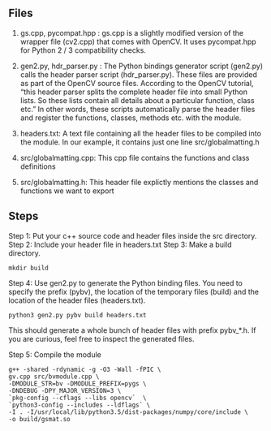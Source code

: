 ## Files ##

1. gs.cpp, pycompat.hpp : gs.cpp is a slightly modified version of the wrapper file (cv2.cpp) that comes with OpenCV. It uses pycompat.hpp for Python 2 / 3 compatibility checks.

2. gen2.py, hdr_parser.py : The Python bindings generator script (gen2.py) calls the header parser script (hdr_parser.py). These files are provided as part of the OpenCV source files. According to the OpenCV tutorial, “this header parser splits the complete header file into small Python lists. So these lists contain all details about a particular function, class etc.” In other words, these scripts automatically parse the header files and register the functions, classes, methods etc. with the module.

3. headers.txt: A text file containing all the header files to be compiled into the module. In our example, it contains just one line src/globalmatting.h

4. src/globalmatting.cpp: This cpp file contains the functions and class definitions

5. src/globalmatting.h:  This header file explictly mentions the classes and functions we want to export

## Steps ##


Step 1: Put your c++ source code and header files inside the src directory.
Step 2: Include your header file in headers.txt
Step 3: Make a build directory.

```
mkdir build
```
Step 4: Use gen2.py to generate the Python binding files. You need to specify the prefix (pybv), the location of the temporary files (build) and the location of the header files (headers.txt).
```	
python3 gen2.py pybv build headers.txt
```
This should generate a whole bunch of header files with prefix pybv_*.h. If you are curious, feel free to inspect the generated files.

Step 5: Compile the module

```
g++ -shared -rdynamic -g -O3 -Wall -fPIC \
gv.cpp src/bvmodule.cpp \
-DMODULE_STR=bv -DMODULE_PREFIX=pygs \
-DNDEBUG -DPY_MAJOR_VERSION=3 \
`pkg-config --cflags --libs opencv`  \
`python3-config --includes --ldflags` \
-I . -I/usr/local/lib/python3.5/dist-packages/numpy/core/include \
-o build/gsmat.so  
```

